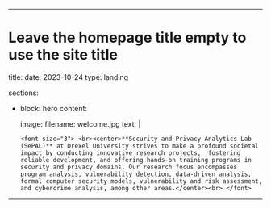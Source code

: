 ---

# Leave the homepage title empty to use the site title
title:
date: 2023-10-24
type: landing

sections:
  - block: hero
    content:
       
      image:
        filename: welcome.jpg
      text: |
     
      
        <font size="3"> <br><center>**Security and Privacy Analytics Lab (SePAL)** at Drexel University strives to make a profound societal impact by conducting innovative research projects,  fostering reliable development, and offering hands-on training programs in security and privacy domains. Our research focus encompasses program analysis, vulnerability detection, data-driven analysis, formal computer security models, vulnerability and risk assessment, and cybercrime analysis, among other areas.</center><br> </font> 
  
 
---